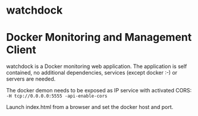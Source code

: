 watchdock
=========

# Docker Monitoring and Management Client

watchdock is a Docker monitoring web application. The application is self contained, no additional dependencies, services (except docker :-) or servers are needed.

The docker demon needs to be exposed as IP service with activated CORS:
`-H tcp://0.0.0.0:5555 -api-enable-cors`

Launch index.html from a browser and set the docker host and port.
